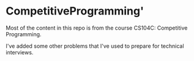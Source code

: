 # CompetitiveProgramming'

Most of the content in this repo is from the course CS104C: Competitive Programming.

I've added some other problems that I've used to prepare for technical interviews.
